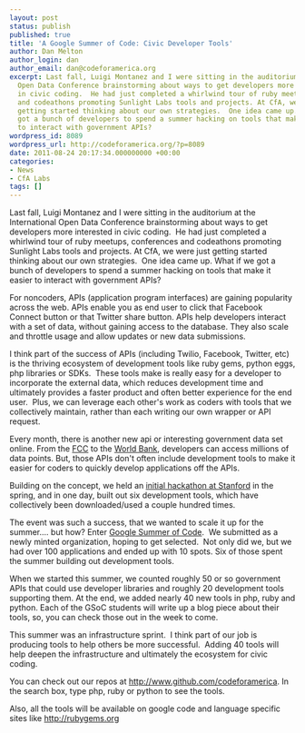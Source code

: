 ```yaml
---
layout: post
status: publish
published: true
title: 'A Google Summer of Code: Civic Developer Tools'
author: Dan Melton
author_login: dan
author_email: dan@codeforamerica.org
excerpt: Last fall, Luigi Montanez and I were sitting in the auditorium at the International
  Open Data Conference brainstorming about ways to get developers more interested
  in civic coding.  He had just completed a whirlwind tour of ruby meetups, conferences
  and codeathons promoting Sunlight Labs tools and projects. At CfA, we were just
  getting started thinking about our own strategies.  One idea came up. What if we
  got a bunch of developers to spend a summer hacking on tools that make it easier
  to interact with government APIs?  
wordpress_id: 8089
wordpress_url: http://codeforamerica.org/?p=8089
date: 2011-08-24 20:17:34.000000000 +00:00
categories:
- News
- CfA Labs
tags: []
---
```

Last fall, Luigi Montanez and I were sitting in the auditorium at the International Open Data Conference brainstorming about ways to get developers more interested in civic coding.  He had just completed a whirlwind tour of ruby meetups, conferences and codeathons promoting Sunlight Labs tools and projects. At CfA, we were just getting started thinking about our own strategies.  One idea came up. What if we got a bunch of developers to spend a summer hacking on tools that make it easier to interact with government APIs?  <a id="more"></a><a id="more-8089"></a>

For noncoders, APIs (application program interfaces) are gaining popularity across the web. APIs enable you as end user to click that Facebook Connect button or that Twitter share button. APIs help developers interact with a set of data, without gaining access to the database. They also scale and throttle usage and allow updates or new data submissions.

I think part of the success of APIs (including Twilio, Facebook, Twitter, etc) is the thriving ecosystem of development tools like ruby gems, python eggs, php libraries or SDKs.  These tools make is really easy for a developer to incorporate the external data, which reduces development time and ultimately provides a faster product and often better experience for the end user.  Plus, we can leverage each other's work as coders with tools that we collectively maintain, rather than each writing our own wrapper or API request.

Every month, there is another new api or interesting government data set online. From the <a href="http://www.fcc.gov/developers">FCC</a> to the <a href="http://data.worldbank.org/developers">World Bank</a>, developers can access millions of data points. But, those APIs don't often include development tools to make it easier for coders to quickly develop applications off the APIs.

Building on the concept, we held an <a href="http://codeforamerica.org/2011/04/17/hackathon-at-stanford-opening-up-government-data/">initial hackathon at Stanford</a> in the spring, and in one day, built out six development tools, which have collectively been downloaded/used a couple hundred times.

The event was such a success, that we wanted to scale it up for the summer.... but how? Enter <a href="http://code.google.com/soc/">Google Summer of Code</a>.  We submitted as a newly minted organization, hoping to get selected.  Not only did we, but we had over 100 applications and ended up with 10 spots. Six of those spent the summer building out development tools.

When we started this summer, we counted roughly 50 or so government APIs that could use developer libraries and roughly 20 development tools supporting them. At the end, we added nearly 40 new tools in php, ruby and python. Each of the GSoC students will write up a blog piece about their tools, so, you can check those out in the week to come.

This summer was an infrastructure sprint.  I think part of our job is producing tools to help others be more successful.  Adding 40 tools will help deepen the infrastructure and ultimately the ecosystem for civic coding.

You can check out our repos at <a href="http://www.github.com/codeforamerica">http://www.github.com/codeforamerica</a>. In the search box, type php, ruby or python to see the tools.

Also, all the tools will be available on google code and language specific sites like <a href="http://rubygems.org">http://rubygems.org</a>
